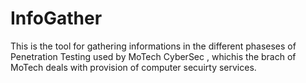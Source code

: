 # InfoGather
This is the tool for gathering informations in the different phaseses of Penetration Testing used by MoTech CyberSec , whichis the 
brach of MoTech deals with provision of computer secuirty services.
